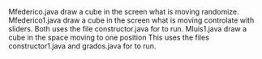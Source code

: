 Mfederico.java draw a cube in the screen what is moving randomize.
Mfederico1.java draw a cube in the screen what is moving controlate with sliders.
Both uses the file constructor.java for to run.
Mluis1.java draw a cube in the space moving to one position 
This uses the files constructor1.java and grados.java for to run.
